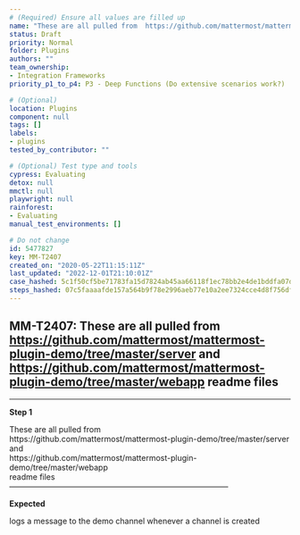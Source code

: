 ```yaml
---
# (Required) Ensure all values are filled up
name: "These are all pulled from  https://github.com/mattermost/mattermost-plugin-demo/tree/master/server and https://github.com/mattermost/mattermost-plugin-demo/tree/master/webapp readme files"
status: Draft
priority: Normal
folder: Plugins
authors: ""
team_ownership:
- Integration Frameworks
priority_p1_to_p4: P3 - Deep Functions (Do extensive scenarios work?)

# (Optional)
location: Plugins
component: null
tags: []
labels:
- plugins
tested_by_contributor: ""

# (Optional) Test type and tools
cypress: Evaluating
detox: null
mmctl: null
playwright: null
rainforest:
- Evaluating
manual_test_environments: []

# Do not change
id: 5477827
key: MM-T2407
created_on: "2020-05-22T11:15:11Z"
last_updated: "2022-12-01T21:10:01Z"
case_hashed: 5c1f50cf5be71783fa15d7824ab45aa66118f1ec78bb2e4de1bddfa07d73ef3838bdfb59ad2b2cf77ba78b5e823e835d
steps_hashed: 07c5faaaafde157a564b9f78e2996aeb77e10a2ee7324cce4d8f756df7d3d61c8a38f26d525f71cbfed69fc40ebb0872
---
```


<!-- (Auto-generated) Based on frontmatter's "key" and "name" -->

## MM-T2407: These are all pulled from https://github.com/mattermost/mattermost-plugin-demo/tree/master/server and https://github.com/mattermost/mattermost-plugin-demo/tree/master/webapp readme files

---

**Step 1**

These are all pulled from\
https\://github.com/mattermost/mattermost-plugin-demo/tree/master/server\
and\
https\://github.com/mattermost/mattermost-plugin-demo/tree/master/webapp\
readme files\
————————————————————————————

**Expected**

logs a message to the demo channel whenever a channel is created
